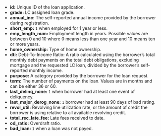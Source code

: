- **id:** Unique ID of the loan application.
- **grade:** LC assigned loan grade.
- **annual_inc:** The self-reported annual income provided by the borrower during registration.
- **short_emp:** `1` when employed for 1 year or less.
- **emp_length_num:** Employment length in years. Possible values are between 0 and 10 where 0 means less than one year and 10 means ten or more years.
- **home_ownership:** Type of home ownership.
- **dti:** Debt-To-Income Ratio: A ratio calculated using the borrower’s total monthly debt payments on the total debt obligations, excluding mortgage and the requested LC loan, divided by the borrower’s self-reported monthly income.
- **purpose:** A category provided by the borrower for the loan request. 
- **term:** The number of payments on the loan. Values are in months and can be either 36 or 60.
- **last_delinq_none:** `1` when borrower had at least one event of deliquency.
- **last_major_derog_none:** `1` borrower had at least 90 days of bad rating.
- **revol_util:** Revolving line utilization rate, or the amount of credit the borrower is using relative to all available revolving credit.
- **total_rec_late_fee:** Late fees received to date.
- **od_ratio:** Overdraft ratio.
- **bad_loan:** `1` when a loan was not payed.
